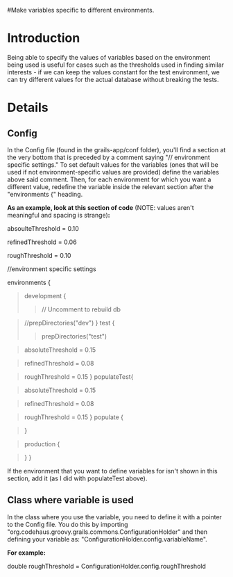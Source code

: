 #Make variables specific to different environments.
# Introduction #

Being able to specify the values of variables based on the environment being used is useful for cases such as the thresholds used in finding similar interests - if we can keep the values constant for the test environment, we can try different values for the actual database without breaking the tests.


# Details #

## Config ##
In the Config file (found in the grails-app/conf folder), you'll find a section at the very bottom that is preceded by a comment saying "// environment specific settings." To set default values for the variables (ones that will be used if not environment-specific values are provided) define the variables above said comment. Then, for each environment for which you want a different value, redefine the variable inside the relevant section after the "environments {" heading.

**As an example, look at this section of code** (NOTE: values aren't meaningful and spacing is strange)**:**

absoulteThreshold = 0.10

refinedThreshold = 0.06

roughThreshold = 0.10

//environment specific settings

environments {
> development {
> > // Uncomment to rebuild db


> //prepDirectories("dev")
> }
> test {
> > prepDirectories("test")


> absoluteThreshold = 0.15

> refinedThreshold = 0.08

> roughThreshold = 0.15
> }
> populateTest{

> absoluteThreshold = 0.15

> refinedThreshold = 0.08

> roughThreshold = 0.15
> }
> populate {

> }

> production {

> }
}


If the environment that you want to define variables for isn't shown in this section, add it (as I did with populateTest above).

## Class where variable is used ##
In the class where you use the variable, you need to define it with a pointer to the Config file. You do this by importing "org.codehaus.groovy.grails.commons.ConfigurationHolder" and then defining your variable as: "ConfigurationHolder.config.variableName".

**For example:**

double roughThreshold = ConfigurationHolder.config.roughThreshold